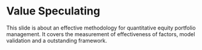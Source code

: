# Value Speculating
This slide is about an effective methodology for quantitative equity portfolio management. It covers the measurement of effectiveness of factors, model validation and a outstanding framework.

